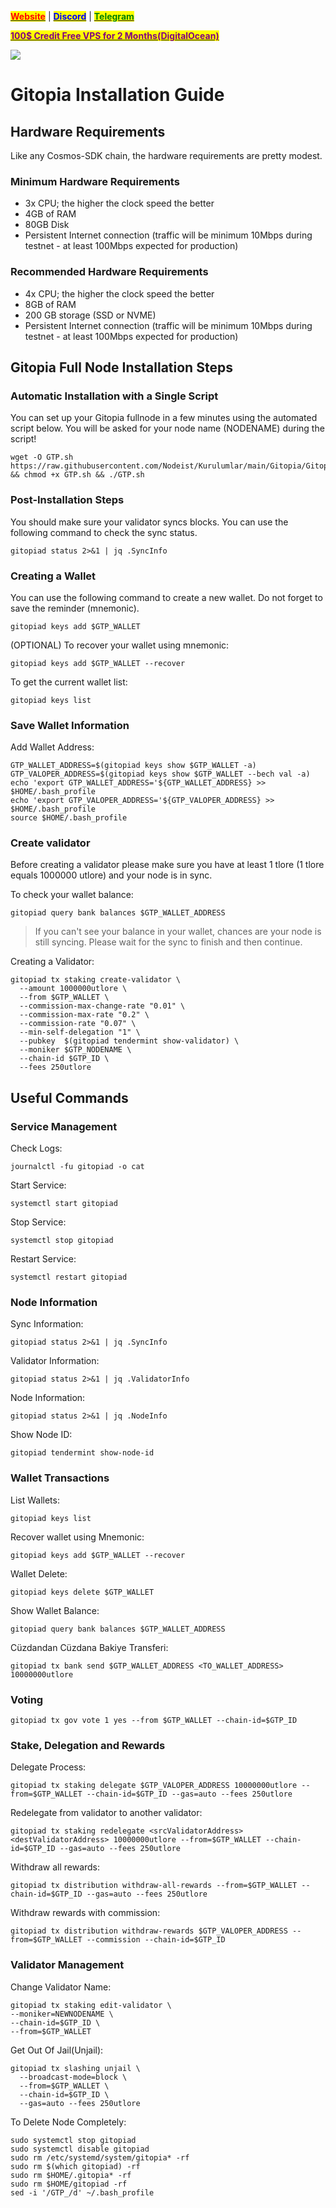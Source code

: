 &#x20;                                                       [<mark style="color:red;">**Website**</mark>](https://nodeist.net/) | [<mark style="color:blue;">**Discord**</mark>](https://discord.gg/ypx7mJ6Zzb) | [<mark style="color:green;">**Telegram**</mark>](https://t.me/noodeist)

&#x20;                                     [<mark style="color:purple;">**100$ Credit Free VPS for 2 Months(DigitalOcean)**</mark>](https://www.digitalocean.com/?refcode=410c988c8b3e&utm_campaign=Referral_Invite&utm_medium=Referral_Program&utm_source=badge)

![](https://i.hizliresim.com/qtutnf0.png)

# Gitopia Installation Guide
## Hardware Requirements
Like any Cosmos-SDK chain, the hardware requirements are pretty modest.

### Minimum Hardware Requirements
  - 3x CPU; the higher the clock speed the better
  - 4GB of RAM
  - 80GB Disk
  - Persistent Internet connection (traffic will be minimum 10Mbps during testnet - at least 100Mbps expected for production)

### Recommended Hardware Requirements
  - 4x CPU; the higher the clock speed the better
  - 8GB of RAM
  - 200 GB storage (SSD or NVME)
  - Persistent Internet connection (traffic will be minimum 10Mbps during testnet - at least 100Mbps expected for production)

## Gitopia Full Node Installation Steps
### Automatic Installation with a Single Script
You can set up your Gitopia fullnode in a few minutes using the automated script below.
You will be asked for your node name (NODENAME) during the script!

```
wget -O GTP.sh https://raw.githubusercontent.com/Nodeist/Kurulumlar/main/Gitopia/Gitopiagt && chmod +x GTP.sh && ./GTP.sh
```

### Post-Installation Steps

You should make sure your validator syncs blocks.
You can use the following command to check the sync status.
```
gitopiad status 2>&1 | jq .SyncInfo
```

### Creating a Wallet
You can use the following command to create a new wallet. Do not forget to save the reminder (mnemonic).
```
gitopiad keys add $GTP_WALLET
```

(OPTIONAL) To recover your wallet using mnemonic:
```
gitopiad keys add $GTP_WALLET --recover
```

To get the current wallet list:
```
gitopiad keys list
```

### Save Wallet Information
Add Wallet Address:
```
GTP_WALLET_ADDRESS=$(gitopiad keys show $GTP_WALLET -a)
GTP_VALOPER_ADDRESS=$(gitopiad keys show $GTP_WALLET --bech val -a)
echo 'export GTP_WALLET_ADDRESS='${GTP_WALLET_ADDRESS} >> $HOME/.bash_profile
echo 'export GTP_VALOPER_ADDRESS='${GTP_VALOPER_ADDRESS} >> $HOME/.bash_profile
source $HOME/.bash_profile
```


### Create validator
Before creating a validator please make sure you have at least 1 tlore (1 tlore equals 1000000 utlore) and your node is in sync.

To check your wallet balance:
```
gitopiad query bank balances $GTP_WALLET_ADDRESS
```
> If you can't see your balance in your wallet, chances are your node is still syncing. Please wait for the sync to finish and then continue.

Creating a Validator:
```
gitopiad tx staking create-validator \
  --amount 1000000utlore \
  --from $GTP_WALLET \
  --commission-max-change-rate "0.01" \
  --commission-max-rate "0.2" \
  --commission-rate "0.07" \
  --min-self-delegation "1" \
  --pubkey  $(gitopiad tendermint show-validator) \
  --moniker $GTP_NODENAME \
  --chain-id $GTP_ID \
  --fees 250utlore
```



## Useful Commands
### Service Management
Check Logs:
```
journalctl -fu gitopiad -o cat
```

Start Service:
```
systemctl start gitopiad
```

Stop Service:
```
systemctl stop gitopiad
```

Restart Service:
```
systemctl restart gitopiad
```

### Node Information
Sync Information:
```
gitopiad status 2>&1 | jq .SyncInfo
```

Validator Information:
```
gitopiad status 2>&1 | jq .ValidatorInfo
```

Node Information:
```
gitopiad status 2>&1 | jq .NodeInfo
```

Show Node ID:
```
gitopiad tendermint show-node-id
```

### Wallet Transactions
List Wallets:
```
gitopiad keys list
```

Recover wallet using Mnemonic:
```
gitopiad keys add $GTP_WALLET --recover
```

Wallet Delete:
```
gitopiad keys delete $GTP_WALLET
```

Show Wallet Balance:
```
gitopiad query bank balances $GTP_WALLET_ADDRESS
```

Cüzdandan Cüzdana Bakiye Transferi:
```
gitopiad tx bank send $GTP_WALLET_ADDRESS <TO_WALLET_ADDRESS> 10000000utlore
```

### Voting
```
gitopiad tx gov vote 1 yes --from $GTP_WALLET --chain-id=$GTP_ID
```

### Stake, Delegation and Rewards
Delegate Process:
```
gitopiad tx staking delegate $GTP_VALOPER_ADDRESS 10000000utlore --from=$GTP_WALLET --chain-id=$GTP_ID --gas=auto --fees 250utlore
```

Redelegate from validator to another validator:
```
gitopiad tx staking redelegate <srcValidatorAddress> <destValidatorAddress> 10000000utlore --from=$GTP_WALLET --chain-id=$GTP_ID --gas=auto --fees 250utlore
```

Withdraw all rewards:
```
gitopiad tx distribution withdraw-all-rewards --from=$GTP_WALLET --chain-id=$GTP_ID --gas=auto --fees 250utlore
```

Withdraw rewards with commission:
```
gitopiad tx distribution withdraw-rewards $GTP_VALOPER_ADDRESS --from=$GTP_WALLET --commission --chain-id=$GTP_ID
```

### Validator Management
Change Validator Name:
```
gitopiad tx staking edit-validator \
--moniker=NEWNODENAME \
--chain-id=$GTP_ID \
--from=$GTP_WALLET
```

Get Out Of Jail(Unjail):
```
gitopiad tx slashing unjail \
  --broadcast-mode=block \
  --from=$GTP_WALLET \
  --chain-id=$GTP_ID \
  --gas=auto --fees 250utlore
```

To Delete Node Completely:
```
sudo systemctl stop gitopiad
sudo systemctl disable gitopiad
sudo rm /etc/systemd/system/gitopia* -rf
sudo rm $(which gitopiad) -rf
sudo rm $HOME/.gitopia* -rf
sudo rm $HOME/gitopiad -rf
sed -i '/GTP_/d' ~/.bash_profile
```
